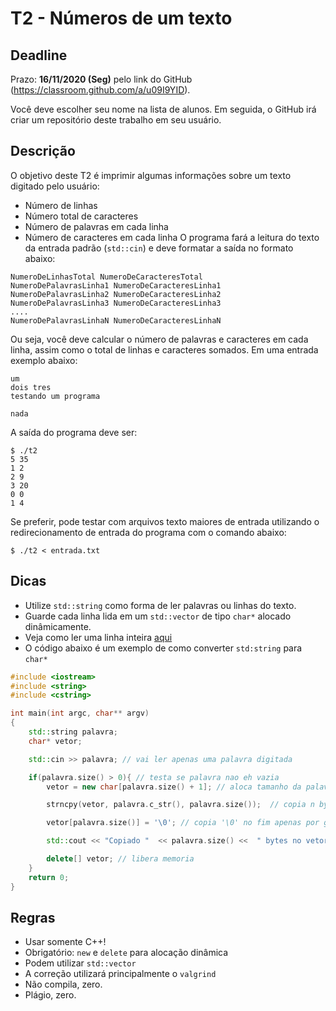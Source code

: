 
# T2 - Números de um texto

## Deadline

Prazo: **16/11/2020 (Seg)** pelo link do GitHub (https://classroom.github.com/a/u09I9YID).

Você deve escolher seu nome na lista de alunos. Em seguida, o GitHub irá criar um repositório deste trabalho em seu usuário.

## Descrição

O objetivo deste T2 é imprimir algumas informações sobre um texto digitado pelo usuário:
- Número de linhas
- Número total de caracteres
- Número de palavras em cada linha
- Número de caracteres em cada linha
O programa fará a leitura do texto da entrada padrão (`std::cin`) e deve formatar a saída no formato abaixo:
```
NumeroDeLinhasTotal NumeroDeCaracteresTotal
NumeroDePalavrasLinha1 NumeroDeCaracteresLinha1
NumeroDePalavrasLinha2 NumeroDeCaracteresLinha2
NumeroDePalavrasLinha3 NumeroDeCaracteresLinha3
....
NumeroDePalavrasLinhaN NumeroDeCaracteresLinhaN
```

Ou seja, você deve calcular o número de palavras e caracteres em cada linha, assim como o total de 
linhas e caracteres somados. Em uma entrada exemplo abaixo:
```
um
dois tres
testando um programa

nada
```
A saída do programa deve ser:
```
$ ./t2
5 35
1 2
2 9
3 20
0 0 
1 4
```
Se preferir, pode testar com arquivos texto maiores de entrada utilizando o redirecionamento de entrada do programa com o comando abaixo:
```
$ ./t2 < entrada.txt
```

## Dicas
- Utilize `std::string` como forma de ler palavras ou linhas do texto.
- Guarde cada linha lida em um `std::vector` de tipo `char*` alocado dinâmicamente.
- Veja como ler uma linha inteira [aqui](../..//aulas/introducao_cxx#entrada-e-saída)
- O código abaixo é um exemplo de como converter `std:string` para `char*`
```c++
#include <iostream>
#include <string>
#include <cstring>

int main(int argc, char** argv)
{
    std::string palavra;
    char* vetor;

    std::cin >> palavra; // vai ler apenas uma palavra digitada

    if(palavra.size() > 0){ // testa se palavra nao eh vazia
        vetor = new char[palavra.size() + 1]; // aloca tamanho da palavra mais 1 para `\0' no fim

        strncpy(vetor, palavra.c_str(), palavra.size());  // copia n bytes

        vetor[palavra.size()] = '\0'; // copia '\0' no fim apenas por garantia

        std::cout << "Copiado "  << palavra.size() <<  " bytes no vetor: " << vetor << std::endl;

        delete[] vetor; // libera memoria
    }
    return 0;
}
```

## Regras

- Usar somente C++!
- Obrigatório: `new` e `delete` para alocação dinâmica
- Podem utilizar `std::vector`
- A correção utilizará principalmente o `valgrind`
- Não compila, zero.
- Plágio, zero.